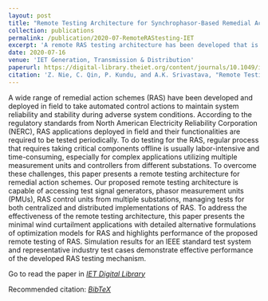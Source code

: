 ```yaml
---
layout: post
title: "Remote Testing Architecture for Synchrophasor-Based Remedial Action Schemes"
collection: publications
permalink: /publication/2020-07-RemoteRAStesting-IET
excerpt: 'A remote RAS testing architecture has been developed that is capable of accessing test signal generators, phasor measurement units (PMUs), RAS control units from multiple substations, managing tests for both centralized and distributed implementations of RAS.'
date: 2020-07-16
venue: 'IET Generation, Transmission & Distribution'
paperurl: https://digital-library.theiet.org/content/journals/10.1049/iet-gtd.2020.0200
citation: 'Z. Nie, C. Qin, P. Kundu, and A.K. Srivastava, "Remote Testing Architecture for Synchrophasor-Based Remedial Action Schemes", IET Generation, Transmission & Distribution, 2020, 14, (19), p. 4060-4068, DOI: 10.1049/iet-gtd.2020.0200. - <a href = "http://chuanqin1230.github.io/files/2020-07-RemoteRAStesting-IET.bib">[BibTeX]</a>'
---
```


A wide range of remedial action schemes (RAS) have been developed and deployed in field to take automated control actions to maintain system reliability and stability during adverse system conditions. According to the regulatory standards from North American Electricity Reliability Corporation (NERC), RAS applications deployed in field and their functionalities are required to be tested periodically. To do testing for the RAS, regular process that requires taking critical components offline is usually labor-intensive and time-consuming, especially for complex applications utilizing multiple measurement units and controllers from different substations. To overcome these challenges, this paper presents a remote testing architecture for remedial action schemes. Our proposed remote testing architecture is capable of accessing test signal generators, phasor measurement units (PMUs), RAS control units from multiple substations, managing tests for both centralized and distributed implementations of RAS. To address the effectiveness of the remote testing architecture, this paper presents the minimal wind curtailment applications with detailed alternative formulations of optimization models for RAS and highlights performance of the proposed remote testing of RAS. Simulation results for an IEEE standard test system and representative industry test cases demonstrate effective performance of the developed RAS testing mechanism.

Go to read the paper in [*<u>IET Digital Library</u>*](https://digital-library.theiet.org/content/journals/10.1049/iet-gtd.2020.0200)

Recommended citation: [*<u>BibTeX</u>*](http://chuanqin1230.github.io/files/2020-07-RemoteRAStesting-IET.bib)


